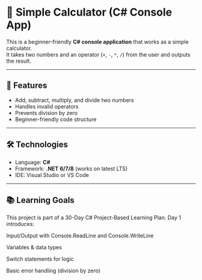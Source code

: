 # 🧮 Simple Calculator (C# Console App)

This is a beginner-friendly **C# console application** that works as a simple calculator.  
It takes two numbers and an operator (`+`, `-`, `*`, `/`) from the user and outputs the result.  

---

## 🚀 Features
- Add, subtract, multiply, and divide two numbers  
- Handles invalid operators  
- Prevents division by zero  
- Beginner-friendly code structure  

---

## 🛠️ Technologies
- Language: **C#**  
- Framework: **.NET 6/7/8** (works on latest LTS)  
- IDE: Visual Studio or VS Code  

---

## 📚 Learning Goals

This project is part of a 30-Day C# Project-Based Learning Plan.
Day 1 introduces:

Input/Output with Console.ReadLine and Console.WriteLine

Variables & data types

Switch statements for logic

Basic error handling (division by zero)

